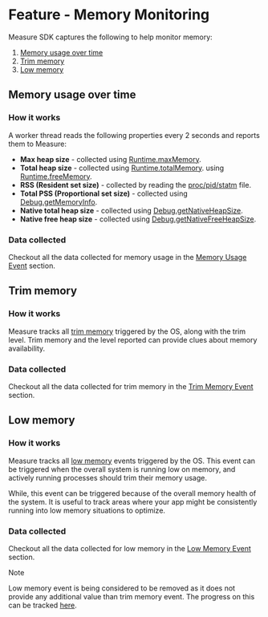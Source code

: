 # Feature - Memory Monitoring

Measure SDK captures the following to help monitor memory:

1. [Memory usage over time](#memory-usage-over-time)
2. [Trim memory](#trim-memory)
3. [Low memory](#low-memory)

## Memory usage over time

### How it works

A worker thread reads the following properties every 2 seconds and reports them to Measure:

* **Max heap size** - collected
  using [Runtime.maxMemory](https://developer.android.com/reference/java/lang/Runtime#maxMemory()).
* **Total heap size** - collected
  using [Runtime.totalMemory](https://developer.android.com/reference/java/lang/Runtime#totalMemory()).
  using [Runtime.freeMemory](https://developer.android.com/reference/java/lang/Runtime#freeMemory()).
* **RSS (Resident set size)** - collected by reading
  the [proc/pid/statm](https://man7.org/linux/man-pages/man5/proc.5.html) file.
* **Total PSS (Proportional set size)** - collected
  using [Debug.getMemoryInfo](https://developer.android.com/reference/android/os/Debug#getMemoryInfo(android.os.Debug.MemoryInfo)).
* **Native total heap size** - collected
  using [Debug.getNativeHeapSize](https://developer.android.com/reference/android/os/Debug#getNativeHeapSize()).
* **Native free heap size** - collected
  using [Debug.getNativeFreeHeapSize](https://developer.android.com/reference/android/os/Debug#getNativeHeapFreeSize()).

### Data collected

Checkout all the data collected for memory usage in
the [Memory Usage Event](../../../docs/api/sdk/README.md#memoryusage) section.

## Trim memory

### How it works

Measure tracks
all [trim memory](https://developer.android.com/reference/android/content/ComponentCallbacks2#onTrimMemory(int))
triggered by the OS, along with the trim level. Trim memory and the level reported can provide clues about memory
availability.

### Data collected

Checkout all the data collected for trim memory in the [Trim Memory Event](../../../docs/api/sdk/README.md#trimmemory)
section.

## Low memory

### How it works

Measure tracks
all [low memory](https://developer.android.com/reference/android/content/ComponentCallbacks#onLowMemory()) events
triggered by the OS. This event can be triggered when the overall system is running low on memory,
and actively running processes should trim their memory usage.

While, this event can be triggered because of the overall memory health of the system. It is useful to track areas where
your app might be consistently running into low memory situations to optimize.

### Data collected

Checkout all the data collected for low memory in the [Low Memory Event](../../../docs/api/sdk/README.md#lowmemory)
section.


> [!NOTE]  
> Low memory event is being considered to be removed as it does not provide any additional value than trim memory event.
> The progress on this can be tracked [here](https://github.com/measure-sh/measure/issues/560).
